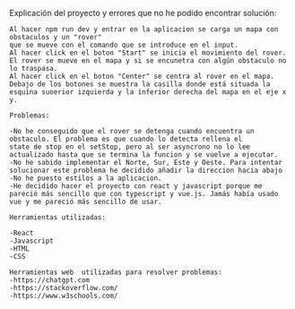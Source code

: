 Explicación del proyecto y errores que no he podido encontrar solución:

    Al hacer npm run dev y entrar en la aplicacion se carga un mapa con obstaculos y un "rover"
    que se mueve con el comando que se introduce en el input.
    Al hacer click en el boton "Start" se inicia el movimiento del rover.
    El rover se mueve en el mapa y si se encunetra con algún obstaculo no lo traspasa.
    Al hacer click en el boton "Center" se centra al rover en el mapa.
    Debajo de los botones se muestra la casilla donde está situada la esquina suoerior izquierda y la inferior derecha del mapa en el eje x y.

    Problemas:

    -No he conseguido que el rover se detenga cuando encuentra un obstaculo. El problema es que cuando lo detecta rellena el 
    state de stop en el setStop, pero al ser asyncrono no lo lee actualizado hasta que se termina la funcion y se vuelve a ejecutar.
    -No he sabido implementar el Norte, Sur, Este y Oeste. Para intentar solucionar este problema he decidido añadir la direccion hacia abajo
    -No he puesto estilos a la aplicacion.
    -He decidido hacer el proyecto con react y javascript porque me pareció más sencillo que con typescript y vue.js. Jamás había usado vue y me pareció más sencillo de usar.

    Herramientas utilizadas:

    -React
    -Javascript
    -HTML
    -CSS

    Herramientas web  utilizadas para resolver problemas:
    -https://chatgpt.com
    -https://stackoverflow.com/
    -https://www.w3schools.com/
